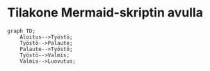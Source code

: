 # Tilakone Mermaid-skriptin avulla


```mermaid
graph TD;
    Aloitus-->Työstö;
    Työstö-->Palaute;
    Palaute-->Työstö;
    Työstö-->Valmis;
    Valmis-->Luovutus;
    
```

